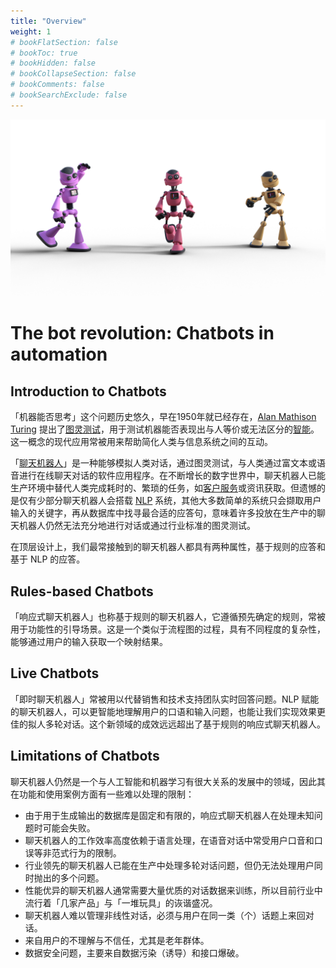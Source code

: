 ```yaml
---
title: "Overview"
weight: 1
# bookFlatSection: false
# bookToc: true
# bookHidden: false
# bookCollapseSection: false
# bookComments: false
# bookSearchExclude: false
---
```


<img src="bot-ga79b5252a_1920.png" alt="bot-ga79b5252a_1920" />

# The bot revolution: Chatbots in automation

## Introduction to Chatbots

「机器能否思考」这个问题历史悠久，早在1950年就已经存在，[Alan Mathison Turing](https://baike.baidu.com/item/%E8%89%BE%E4%BC%A6%C2%B7%E9%BA%A6%E5%B8%AD%E6%A3%AE%C2%B7%E5%9B%BE%E7%81%B5/3940576) 提出了[图灵测试](https://zh.wikipedia.org/wiki/%E5%9B%BE%E7%81%B5%E6%B5%8B%E8%AF%95)，用于测试机器能否表现出与人等价或无法区分的[智能](https://zh.wikipedia.org/wiki/智能)。这一概念的现代应用常被用来帮助简化人类与信息系统之间的互动。

「[聊天机器人](https://zh.wikipedia.org/wiki/%E8%81%8A%E5%A4%A9%E6%A9%9F%E5%99%A8%E4%BA%BA)」是一种能够模拟人类对话，通过图灵测试，与人类通过富文本或语音进行在线聊天对话的软件应用程序。在不断增长的数字世界中，聊天机器人已能生产环境中替代人类完成耗时的、繁琐的任务，如[客户服务](https://baike.sogou.com/v66630.htm?ch=zhihu.topic)或资讯获取。但遗憾的是仅有少部分聊天机器人会搭载 [NLP](https://zh.wikipedia.org/wiki/%E8%87%AA%E7%84%B6%E8%AF%AD%E8%A8%80%E5%A4%84%E7%90%86) 系统，其他大多数简单的系统只会撷取用户输入的关键字，再从数据库中找寻最合适的应答句，意味着许多投放在生产中的聊天机器人仍然无法充分地进行对话或通过行业标准的图灵测试。

在顶层设计上，我们最常接触到的聊天机器人都具有两种属性，基于规则的应答和基于 NLP 的应答。

## Rules-based Chatbots

「响应式聊天机器人」也称基于规则的聊天机器人，它遵循预先确定的规则，常被用于功能性的引导场景。这是一个类似于流程图的过程，具有不同程度的复杂性，能够通过用户的输入获取一个映射结果。

## Live Chatbots

「即时聊天机器人」常被用以代替销售和技术支持团队实时回答问题。NLP 赋能的聊天机器人，可以更智能地理解用户的口语和输入问题，也能让我们实现效果更佳的拟人多轮对话。这个新领域的成效远远超出了基于规则的响应式聊天机器人。

## Limitations of Chatbots

聊天机器人仍然是一个与人工智能和机器学习有很大关系的发展中的领域，因此其在功能和使用案例方面有一些难以处理的限制：

- 由于用于生成输出的数据库是固定和有限的，响应式聊天机器人在处理未知问题时可能会失败。
- 聊天机器人的工作效率高度依赖于语言处理，在语音对话中常受用户口音和口误等非范式行为的限制。
- 行业领先的聊天机器人已能在生产中处理多轮对话问题，但仍无法处理用户同时抛出的多个问题。
- 性能优异的聊天机器人通常需要大量优质的对话数据来训练，所以目前行业中流行着「几家产品」与「一堆玩具」的诙谐盛况。
- 聊天机器人难以管理非线性对话，必须与用户在同一类（个）话题上来回对话。
- 来自用户的不理解与不信任，尤其是老年群体。
- 数据安全问题，主要来自数据污染（诱导）和接口爆破。
